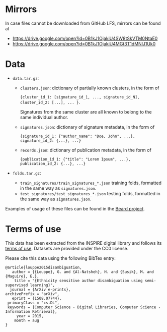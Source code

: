 Mirrors
=======

In case files cannot be downloaded from GitHub LFS, mirrors can be found at

- https://drive.google.com/open?id=0B1kJ1OjakiU4SW8tSkVTM0NtaE0
- https://drive.google.com/open?id=0B1kJ1OjakiU4MGt3T1dMNlJ1Uk0


Data
====

* ``data.tar.gz``:

  - ``clusters.json``: dictionary of partially known clusters, in the form of 
    
    ``{cluster_id_1: [signature_id_1, ..., signature_id_N], cluster_id_2: [...], ... }``.

    Signatures from the same cluster are all known to belong to the same individual author. 
    
  - ``signatures.json``: dictionary of signature metadata, in the form of 
  
    ``{signature_id_1: {"author_name": "Doe, John", ...}, signature_id_2: {...}, ...}``
    
  - ``records.json``: dictionary of publication metadata, in the form of 
  
    ``{publication_id_1: {"title": "Lorem Ipsum", ...}, publication_id_2: {...}, ...}``
    
* ``folds.tar.gz``: 

  - ``train_signatures/train_signatures_*.json`` training folds, formatted in the same way as ``signatures.json``.
  - ``test_signatures/test_signatures_*.json`` testing folds, formatted in the same way as ``signatures.json``.

Examples of usage of these files can be found in the [Beard project](https://github.com/glouppe/beard/tree/master/examples/applications/author-disambiguation). 

Terms of use
============

This data has been extracted from the INSPIRE digital library and follows its [terms of use](http://inspirehep.net/info/general/terms-of-use). 
Datasets are provided under the CC0 license. 

Please cite this data using the following BibTex entry:

```
@article{louppe2015disambiguation,
   author = {{Louppe}, G. and {Al-Natsheh}, H. and {Susik}, M. and {Maguire}, E.},
    title = "{Ethnicity sensitive author disambiguation using semi-supervised learning}",
  journal = {ArXiv e-prints},
archivePrefix = "arXiv",
   eprint = {1508.07744},
 primaryClass = "cs.DL",
 keywords = {Computer Science - Digital Libraries, Computer Science - Information Retrieval},
     year = 2015,
    month = aug
}
```
